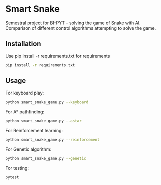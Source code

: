 # Smart Snake

Semestral project for BI-PYT - solving the game of Snake with AI. Comparison of different control algorithms attempting to solve the game.

## Installation

Use pip install -r requirements.txt for requirements 

```bash
pip install -r requirements.txt
```

## Usage
For keyboard play:

```bash
python smart_snake_game.py --keyboard
```

For A* pathfinding:
```bash
python smart_snake_game.py --astar
```

For Reinforcement learning:
```bash
python smart_snake_game.py --reinforcement
```

For Genetic algorithm:
```bash
python smart_snake_game.py --genetic
```

For testing:
```bash
pytest
```

